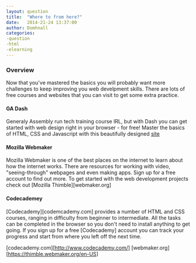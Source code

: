 ```yaml
---
layout: question
title:  "Where to from here?"
date:   2014-21-24 13:37:00
author: Domhnall
categories:
-question
-html
-elearning
---
```


### Overview
Now that you've mastered the basics you will probably want more challenges to keep improving you web develpment skills. There are lots of free courses and websites that you can visit to get some extra practice.

#### GA Dash
Generaly Assembly run tech training course IRL, but with Dash you can get started with web design right in your browser - for free! Master the basics of HTML, CSS and Javascript with this beautifully designed [site](https://dash.generalassemb.ly/)

#### Mozilla Webmaker
Mozilla Webmaker is one of the best places on the internet to learn about how the internet works. There are resources for working with video, "seeing-through" webpages and even making apps. Sign up for a free account to find out more. To get started with the web development projects check out [Mozilla Thimble][webmaker.org]

#### Codecademey
[Codecademy][codemcademy.com] provides a number of HTML and CSS courses, ranging in difficulty from beginner to intermediate. All the tasks can be completed in the browser so you don't need to install anything to get going. If you sign up for a free [Codecademy] account you can track your progress and start from where you left off the next time. 


[codecademy.com][http://www.codecademy.com/]
[webmaker.org][https://thimble.webmaker.org/en-US]